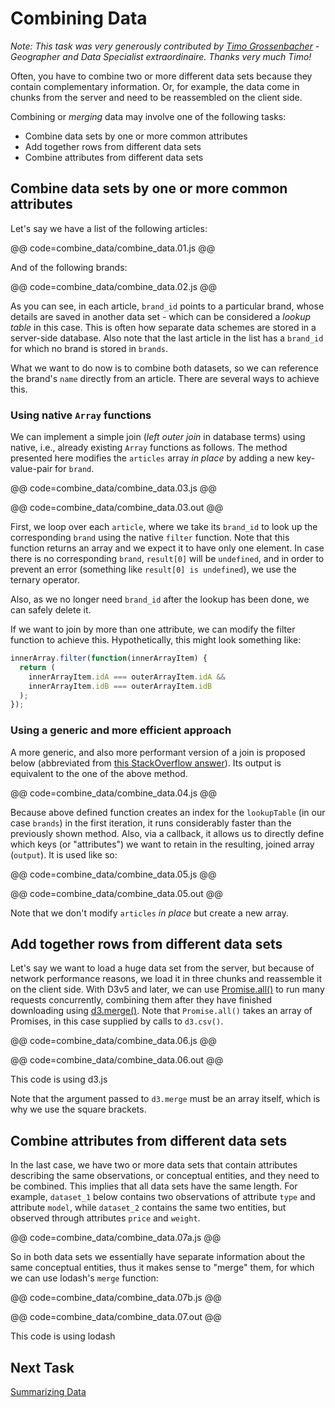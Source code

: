 # Combining Data

_Note: This task was very generously contributed by [Timo Grossenbacher](http://timogrossenbacher.ch/) - Geographer and Data Specialist extraordinaire. Thanks very much Timo!_

Often, you have to combine two or more different data sets because they contain complementary information. Or, for example, the data come in chunks from the server and need to be reassembled on the client side.

Combining or _merging_ data may involve one of the following tasks:

- Combine data sets by one or more common attributes
- Add together rows from different data sets
- Combine attributes from different data sets

## Combine data sets by one or more common attributes

Let's say we have a list of the following articles:

@@ code=combine_data/combine_data.01.js @@

And of the following brands:

@@ code=combine_data/combine_data.02.js @@

As you can see, in each article, `brand_id` points to a particular brand, whose details are saved in another data set - which can be considered a _lookup table_ in this case. This is often how separate data schemes are stored in a server-side database. Also note that the last article in the list has a `brand_id` for which no brand is stored in `brands`.

What we want to do now is to combine both datasets, so we can reference the brand's `name` directly from an article. There are several ways to achieve this.

### Using native `Array` functions

We can implement a simple join (_left outer join_ in database terms) using native, i.e., already existing `Array` functions as follows. The method presented here modifies the `articles` array _in place_ by adding a new key-value-pair for `brand`.

@@ code=combine_data/combine_data.03.js @@

@@ code=combine_data/combine_data.03.out @@

First, we loop over each `article`, where we take its `brand_id` to look up the corresponding `brand` using the native `filter` function. Note that this function returns an array and we expect it to have only one element. In case there is no corresponding `brand`, `result[0]` will be `undefined`, and in order to prevent an error (something like `result[0] is undefined`), we use the ternary operator.

Also, as we no longer need `brand_id` after the lookup has been done, we can safely delete it.

If we want to join by more than one attribute, we can modify the filter function to achieve this. Hypothetically, this might look something like:

```js
innerArray.filter(function(innerArrayItem) {
  return (
    innerArrayItem.idA === outerArrayItem.idA &&
    innerArrayItem.idB === outerArrayItem.idB
  );
});
```

### Using a generic and more efficient approach

A more generic, and also more performant version of a join is proposed below (abbreviated from [this StackOverflow answer](http://stackoverflow.com/questions/17500312/is-there-some-way-i-can-join-the-contents-of-two-javascript-arrays-much-like-i/17500836#17500836)). Its output is equivalent to the one of the above method.

@@ code=combine_data/combine_data.04.js @@

Because above defined function creates an index for the `lookupTable` (in our case `brands`) in the first iteration, it runs considerably faster than the previously shown method. Also, via a callback, it allows us to directly define which keys (or "attributes") we want to retain in the resulting, joined array (`output`). It is used like so:

@@ code=combine_data/combine_data.05.js @@

@@ code=combine_data/combine_data.05.out @@

Note that we don't modify `articles` _in place_ but create a new array.

## Add together rows from different data sets

Let's say we want to load a huge data set from the server, but because of network performance reasons, we load it in three chunks and reassemble it on the client side. With D3v5 and later, we can use [Promise.all()](https://developer.mozilla.org/en-US/docs/Web/JavaScript/Reference/Global_Objects/Promise/all) to run many requests concurrently, combining them after they have finished downloading using [d3.merge()](https://github.com/d3/d3-array/blob/master/README.md#merge). Note that `Promise.all()` takes an array of Promises, in this case supplied by calls to `d3.csv()`.

@@ code=combine_data/combine_data.06.js @@

@@ code=combine_data/combine_data.06.out @@

<div class="aside">This code is using d3.js</div>

Note that the argument passed to `d3.merge` must be an array itself, which is why we use the square brackets.

## Combine attributes from different data sets

In the last case, we have two or more data sets that contain attributes describing the same observations, or conceptual entities, and they need to be combined. This implies that all data sets have the same length. For example, `dataset_1` below contains two observations of attribute `type` and attribute `model`, while `dataset_2` contains the same two entities, but observed through attributes `price` and `weight`.

@@ code=combine_data/combine_data.07a.js @@

So in both data sets we essentially have separate information about the same conceptual entities, thus it makes sense to "merge" them, for which we can use lodash's `merge` function:

@@ code=combine_data/combine_data.07b.js @@

@@ code=combine_data/combine_data.07.out @@

<div class="aside">This code is using lodash</div>

## Next Task

[Summarizing Data](summarize_data.html)
